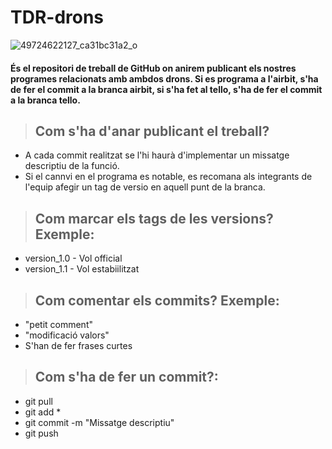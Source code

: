 # TDR-drons #
![49724622127_ca31bc31a2_o](https://github.com/AlexAnAngheluta/TDR-drons/assets/118053723/1fe2132f-c0bd-4a1a-bfed-cb50759943b8)

#### És el repositori de treball de GitHub on anirem publicant els nostres programes relacionats amb ambdos drons. Si es programa a l'airbit, s'ha de fer el commit a la branca airbit, si s'ha fet al tello, s'ha de fer el commit a la branca tello. ####

> ## Com s'ha d'anar publicant el treball?
* A cada commit realitzat se l'hi haurà d'implementar un missatge descriptiu de la funció.
* Si el cannvi en el programa es notable, es recomana als integrants de l'equip afegir un tag de versio en aquell punt de la branca.

> ## Com marcar els tags de les versions? Exemple:
* version_1.0 - Vol official
* version_1.1 - Vol estabiilitzat

> ## Com comentar els commits? Exemple:
* "petit comment"
* "modificació valors"
* S'han de fer frases curtes

> ## Com s'ha de fer un commit?:
* git pull
* git add *
* git commit -m "Missatge descriptiu"
* git push
